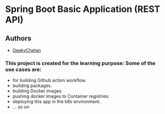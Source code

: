 # Spring Boot Basic Application (REST API)

## Authors
- [GeekyChetan](https://github.com/geekychetan)

### This project is created for the learning purpose: Some of the use cases are:
- for building Github action workflow.
- building packages.
- building Docker images.
- pushing docker images to Container registries.
- deploying this app in the k8s environment.
- ... so on